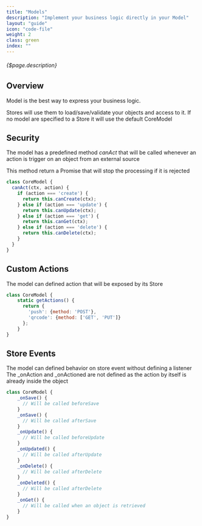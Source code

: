 ```yaml
---
title: "Models"
description: "Implement your business logic directly in your Model"
layout: "guide"
icon: "code-file"
weight: 2
class: green
index: ""
---
```


###### {$page.description}

<article id="1">

## Overview

Model is the best way to express your business logic.

Stores will use them to load/save/validate your objects and access to it. If no model are specified to a Store it will use the default CoreModel

</article>

<article id="2">

## Security

The model has a predefined method *canAct* that will be called whenever an action is trigger on an object from an external source

This method return a Promise that will stop the processing if it is rejected

```javascript
class CoreModel {
  canAct(ctx, action) {
    if (action === 'create') {
      return this.canCreate(ctx);
    } else if (action === 'update') {
      return this.canUpdate(ctx);
    } else if (action === 'get') {
      return this.canGet(ctx);
    } else if (action === 'delete') {
      return this.canDelete(ctx);
    }
  }
}
```

</article>

<article id="3">

## Custom Actions

The model can defined action that will be exposed by its Store

```javascript
class CoreModel {
    static getActions() {
      return {
        'push': {method: 'POST'},
        'qrcode': {method: ['GET', 'PUT']}
      };
    }
}
```

</article>


<article id="4">

## Store Events

The model can defined behavior on store event without defining a listener
The _onAction and _onActioned are not defined as the action by itself is already inside the object

```javascript
class CoreModel {
    _onSave() {
      // Will be called beforeSave
    }
    _onSave() {
      // Will be called afterSave
    }
    _onUpdate() {
      // Will be called beforeUpdate
    }
    _onUpdated() {
      // Will be called afterUpdate
    }
    _onDelete() {
      // Will be called afterDelete
    }
    _onDeleted() {
      // Will be called afterDelete
    }
    _onGet() {
      // Will be called when an object is retrieved
    }
}
```

</article>
